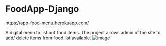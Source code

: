# FoodApp-Django
https://app-food-menu.herokuapp.com/

A digital menu to list out food items.
The project allows admin of the site to add/ delete items from food list available.
![image](https://user-images.githubusercontent.com/34751165/141174794-766b615c-5fcd-4e15-8961-9d77644703a4.png)
